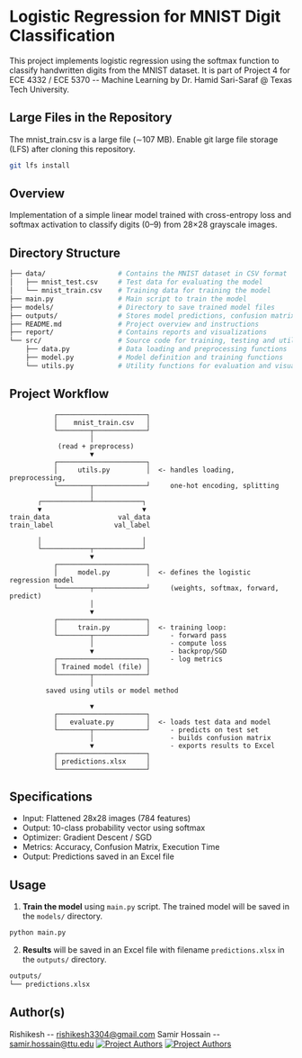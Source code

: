 # Logistic Regression for MNIST Digit Classification

This project implements logistic regression using the softmax function to classify handwritten digits from the MNIST dataset. It is part of Project 4 for ECE 4332 / ECE 5370 -- Machine Learning by Dr. Hamid Sari-Saraf @ Texas Tech University.

## Large Files in the Repository
The mnist_train.csv is a large file (∼107 MB). Enable git large file storage (LFS) after cloning this repository.

```bash
git lfs install
```

## Overview

Implementation of a simple linear model trained with cross-entropy loss and softmax activation to classify digits (0–9) from 28×28 grayscale images.

## Directory Structure

```bash
├── data/                  # Contains the MNIST dataset in CSV format
│   ├── mnist_test.csv     # Test data for evaluating the model
│   └── mnist_train.csv    # Training data for training the model
├── main.py                # Main script to train the model
├── models/                # Directory to save trained model files
├── outputs/               # Stores model predictions, confusion matrix etc.
├── README.md              # Project overview and instructions
├── report/                # Contains reports and visualizations
└── src/                   # Source code for training, testing and utility functions
    ├── data.py            # Data loading and preprocessing functions
    ├── model.py           # Model definition and training functions
    └── utils.py           # Utility functions for evaluation and visualization
```


## Project Workflow
```
           ┌──────────────────────┐
           │    mnist_train.csv   │
           └────────┬─────────────┘
                    │
            (read + preprocess)
                    ▼
           ┌──────────────────────┐
           │     utils.py         │  <- handles loading, preprocessing,
           └────────┬─────────────┘     one-hot encoding, splitting
                    │
       ┌────────────┴────────────┐
       ▼                         ▼
train_data                 val_data
train_label               val_label

       │                         │
       └────────────┬────────────┘
                    ▼
           ┌──────────────────────┐
           │     model.py         │  <- defines the logistic regression model
           └────────┬─────────────┘     (weights, softmax, forward, predict)
                    │
                    ▼
           ┌──────────────────────┐
           │     train.py         │  <- training loop:
           └────────┬─────────────┘     - forward pass
                    │                   - compute loss
                    ▼                   - backprop/SGD
           ┌──────────────────────┐     - log metrics
           │ Trained model (file) │
           └────────┬─────────────┘
                    │
         saved using utils or model method

                    ▼
           ┌──────────────────────┐
           │   evaluate.py        │  <- loads test data and model
           └────────┬─────────────┘     - predicts on test set
                    │                   - builds confusion matrix
                    ▼                   - exports results to Excel
           ┌──────────────────────┐
           │ predictions.xlsx     │
           └──────────────────────┘
```


## Specifications

- Input: Flattened 28x28 images (784 features)
- Output: 10-class probability vector using softmax
- Optimizer: Gradient Descent / SGD
- Metrics: Accuracy, Confusion Matrix, Execution Time
- Output: Predictions saved in an Excel file

## Usage

1. **Train the model** using `main.py` script. The trained model will be saved in the `models/` directory.
```bash
python main.py
```
2. **Results** will be saved in an Excel file with filename `predictions.xlsx` in the `outputs/` directory.
```bash
outputs/
└── predictions.xlsx
```


## Author(s)

Rishikesh -- rishikesh3304@gmail.com
Samir Hossain -- samir.hossain@ttu.edu
[![Project Authors](https://contrib.rocks/image?repo=rishikesh2715/logistic_regression_mnist_classifier&max=300)](https://github.com/rishikesh2715/logistic_regression_mnist_classifier/graphs/contributors)
[![Project Authors](https://contrib.rocks/image?repo=InfiniteWes/Operating-Systems-Project&max=300)](https://github.com/InfiniteWes/Operating-Systems-Project/graphs/contributors)



